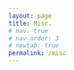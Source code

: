 ```yaml
---
layout: page
title: Misc.
# nav: true
# nav_order: 3
# newtab: true
permalink: /misc
---
```


<div align="center" style="transform: scale(0.9); transform-origin: top center;">
  <script type="text/javascript" id="clustrmaps" src="//clustrmaps.com/map_v2.js?d=d6uRUBCk1WnZoZmOy0g4RyPNManqNTP3GXfRveHzvL8&cl=ffffff&w=a"></script>
</div>

